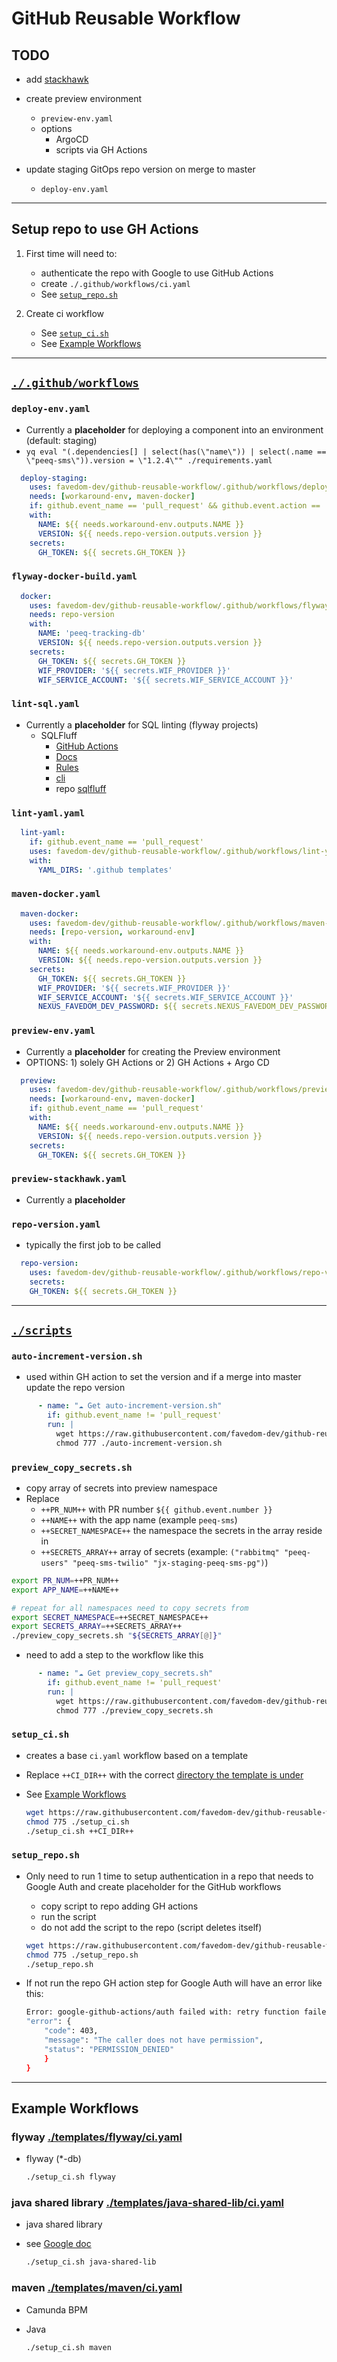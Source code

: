 # GitHub Reusable Workflow

## TODO

- add [stackhawk](https://docs.stackhawk.com/continuous-integration/github-actions.html)

- create preview environment
  - `preview-env.yaml`
  - options
    - ArgoCD
    - scripts via GH Actions

- update staging GitOps repo version on merge to master
  - `deploy-env.yaml`

---

## Setup repo to use GH Actions

1. First time will need to:
    - authenticate the repo with Google to use GitHub Actions
    - create `./.github/workflows/ci.yaml`
    - See [`setup_repo.sh`](#setupreposh)

1. Create ci workflow
    - See [`setup_ci.sh`](#setupcish)
    - See [Example Workflows](#example-workflows)

---

## [`./.github/workflows`](./.github/workflows)

### `deploy-env.yaml`

- Currently a **placeholder** for deploying a component into an environment (default: staging)
- `yq eval "(.dependencies[] | select(has(\"name\")) | select(.name == \"peeq-sms\")).version = \"1.2.4\"" ./requirements.yaml`

```yaml
  deploy-staging:
    uses: favedom-dev/github-reusable-workflow/.github/workflows/deploy-env.yaml@master
    needs: [workaround-env, maven-docker]
    if: github.event_name == 'pull_request' && github.event.action == 'closed' && github.event.pull_request.merged == true
    with:
      NAME: ${{ needs.workaround-env.outputs.NAME }}
      VERSION: ${{ needs.repo-version.outputs.version }}
    secrets:
      GH_TOKEN: ${{ secrets.GH_TOKEN }}
```

### `flyway-docker-build.yaml`

```yaml
  docker:
    uses: favedom-dev/github-reusable-workflow/.github/workflows/flyway-docker-build.yaml@master
    needs: repo-version
    with:
      NAME: 'peeq-tracking-db'
      VERSION: ${{ needs.repo-version.outputs.version }}
    secrets:
      GH_TOKEN: ${{ secrets.GH_TOKEN }}
      WIF_PROVIDER: '${{ secrets.WIF_PROVIDER }}'
      WIF_SERVICE_ACCOUNT: '${{ secrets.WIF_SERVICE_ACCOUNT }}'
```

### `lint-sql.yaml`

- Currently a **placeholder** for SQL linting (flyway projects)
  - SQLFluff
    - [GitHub Actions](https://github.com/sqlfluff/sqlfluff-github-actions)
    - [Docs](https://docs.sqlfluff.com/en/stable/)
    - [Rules](https://docs.sqlfluff.com/en/stable/rules.html)
    - [cli](https://docs.sqlfluff.com/en/stable/cli.html)
    - repo [sqlfluff](https://github.com/sqlfluff/sqlfluff)

### `lint-yaml.yaml`

```yaml
  lint-yaml:
    if: github.event_name == 'pull_request'
    uses: favedom-dev/github-reusable-workflow/.github/workflows/lint-yaml.yaml@master
    with:
      YAML_DIRS: '.github templates'
```

### `maven-docker.yaml`

```yaml
  maven-docker:
    uses: favedom-dev/github-reusable-workflow/.github/workflows/maven-docker.yaml@master
    needs: [repo-version, workaround-env]
    with:
      NAME: ${{ needs.workaround-env.outputs.NAME }}
      VERSION: ${{ needs.repo-version.outputs.version }}
    secrets:
      GH_TOKEN: ${{ secrets.GH_TOKEN }}
      WIF_PROVIDER: '${{ secrets.WIF_PROVIDER }}'
      WIF_SERVICE_ACCOUNT: '${{ secrets.WIF_SERVICE_ACCOUNT }}'
      NEXUS_FAVEDOM_DEV_PASSWORD: ${{ secrets.NEXUS_FAVEDOM_DEV_PASSWORD }}
```

### `preview-env.yaml`

- Currently a **placeholder** for creating the Preview environment
- OPTIONS: 1) solely GH Actions or 2) GH Actions + Argo CD

```yaml
  preview:
    uses: favedom-dev/github-reusable-workflow/.github/workflows/preview-env.yaml@master
    needs: [workaround-env, maven-docker]
    if: github.event_name == 'pull_request'
    with:
      NAME: ${{ needs.workaround-env.outputs.NAME }}
      VERSION: ${{ needs.repo-version.outputs.version }}
    secrets:
      GH_TOKEN: ${{ secrets.GH_TOKEN }}
```

### `preview-stackhawk.yaml`

- Currently a **placeholder**

### `repo-version.yaml`

- typically the first job to be called

```yaml
  repo-version:
    uses: favedom-dev/github-reusable-workflow/.github/workflows/repo-version.yaml@master
    secrets:
    GH_TOKEN: ${{ secrets.GH_TOKEN }}
```

---

## [`./scripts`](./scripts)

### `auto-increment-version.sh`

- used within GH action to set the version and if a merge into master update the repo version

```yaml
      - name: "☁️ Get auto-increment-version.sh"
        if: github.event_name != 'pull_request'
        run: |
          wget https://raw.githubusercontent.com/favedom-dev/github-reusable-workflow/master/scripts/auto-increment-version.sh
          chmod 777 ./auto-increment-version.sh
```

### `preview_copy_secrets.sh`

- copy array of secrets into preview namespace
- Replace
  - `++PR_NUM++` with PR number `${{ github.event.number }}`
  - `++NAME++` with the app name (example `peeq-sms`)
  - `++SECRET_NAMESPACE++` the namespace the secrets in the array reside in
  - `++SECRETS_ARRAY++` array of secrets (example: `("rabbitmq" "peeq-users" "peeq-sms-twilio" "jx-staging-peeq-sms-pg")`)

```bash
export PR_NUM=++PR_NUM++
export APP_NAME=++NAME++

# repeat for all namespaces need to copy secrets from
export SECRET_NAMESPACE=++SECRET_NAMESPACE++
export SECRETS_ARRAY=++SECRETS_ARRAY++
./preview_copy_secrets.sh "${SECRETS_ARRAY[@]}"
```

- need to add a step to the workflow like this

```yaml
      - name: "☁️ Get preview_copy_secrets.sh"
        if: github.event_name != 'pull_request'
        run: |
          wget https://raw.githubusercontent.com/favedom-dev/github-reusable-workflow/master/scripts/preview_copy_secrets.sh
          chmod 777 ./preview_copy_secrets.sh
```

### `setup_ci.sh`

- creates a base `ci.yaml` workflow based on a template
- Replace `++CI_DIR++` with the correct [directory the template is under](https://github.com/favedom-dev/github-reusable-workflow/tree/master/templates)
- See [Example Workflows](#example-workflows)

  ```bash
  wget https://raw.githubusercontent.com/favedom-dev/github-reusable-workflow/master/scripts/setup_ci.sh
  chmod 775 ./setup_ci.sh
  ./setup_ci.sh ++CI_DIR++
    ```

### `setup_repo.sh`

- Only need to run 1 time to setup authentication in a repo that needs to Google Auth and create placeholder for the GitHub workflows
  - copy script to repo adding GH actions
  - run the script
  - do not add the script to the repo (script deletes itself)

  ```bash
  wget https://raw.githubusercontent.com/favedom-dev/github-reusable-workflow/master/scripts/setup_repo.sh
  chmod 775 ./setup_repo.sh
  ./setup_repo.sh
  ```

- If not run the repo GH action step for Google Auth will have an error like this:

  ```bash
  Error: google-github-actions/auth failed with: retry function failed with 0 attempts: failed to generate Google Cloud access token for ***: {
  "error": {
      "code": 403,
      "message": "The caller does not have permission",
      "status": "PERMISSION_DENIED"
      }
  }
  ```

---

## Example Workflows

### flyway [./templates/flyway/ci.yaml](/templates/flyway/ci.yaml)

- flyway (*-db)

  ```bash
  ./setup_ci.sh flyway
  ```

### java shared library [./templates/java-shared-lib/ci.yaml](/templates/java-shared-lib/ci.yaml)

- java shared library
- see [Google doc](https://cloud.google.com/artifact-registry/docs/java/store-java)

  ```bash
  ./setup_ci.sh java-shared-lib
  ```

### maven [./templates/maven/ci.yaml](/templates/maven/ci.yaml)

- Camunda BPM
- Java

  ```bash
  ./setup_ci.sh maven
  ```
